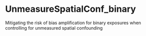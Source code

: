 # UnmeasureSpatialConf_binary
Mitigating the risk of bias amplification for binary exposures when controlling for unmeasured spatial confounding
